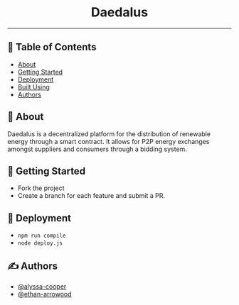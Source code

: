 <h1 align="center">Daedalus</h1>

---

## 📝 Table of Contents
- [About](#about)
- [Getting Started](#getting_started)
- [Deployment](#deployment)
- [Built Using](#built_using)
- [Authors](#authors)


## 🧐 About <a name = "about"></a>
Daedalus is a decentralized platform for the distribution of renewable energy through a smart contract. It allows for P2P energy exchanges amongst suppliers and consumers through a bidding system. 

## 🏁 Getting Started <a name = "getting_started"></a>
- Fork the project
- Create a branch for each feature and submit a PR.

## 🏁 Deployment <a name = "deployment"></a>
- `npm run compile`
- `node deploy.js`

## ✍️ Authors <a name = "authors"></a>
- [@alyssa-cooper](https://github.com/alyssa-cooper) 
- [@ethan-arrowood](https://github.com/ethan-arrowood)
